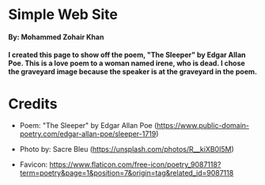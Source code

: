 

# Simple Web Site

#### By: Mohammed Zohair Khan
    

#### I created this page to show off the poem, "The Sleeper" by Edgar Allan Poe. This is a love poem to a woman named irene, who is dead. I chose the graveyard image because the speaker is at the graveyard in the poem. 



# Credits

  * Poem: "The Sleeper" by Edgar Allan Poe (https://www.public-domain-poetry.com/edgar-allan-poe/sleeper-1719)

  * Photo by: Sacre Bleu (https://unsplash.com/photos/R__kiXB0I5M)

  * Favicon: https://www.flaticon.com/free-icon/poetry_9087118?term=poetry&page=1&position=7&origin=tag&related_id=9087118 
